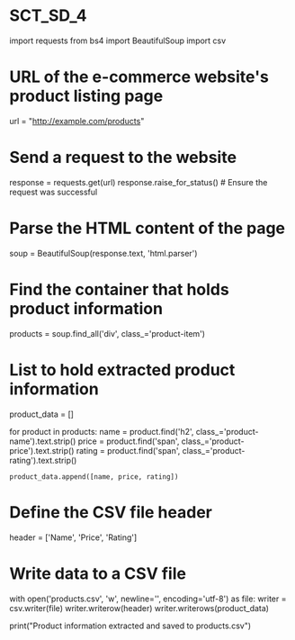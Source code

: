 # SCT_SD_4 
import requests
from bs4 import BeautifulSoup
import csv

# URL of the e-commerce website's product listing page
url = "http://example.com/products"

# Send a request to the website
response = requests.get(url)
response.raise_for_status()  # Ensure the request was successful

# Parse the HTML content of the page
soup = BeautifulSoup(response.text, 'html.parser')

# Find the container that holds product information
products = soup.find_all('div', class_='product-item')

# List to hold extracted product information
product_data = []

for product in products:
    name = product.find('h2', class_='product-name').text.strip()
    price = product.find('span', class_='product-price').text.strip()
    rating = product.find('span', class_='product-rating').text.strip()
    
    product_data.append([name, price, rating])

# Define the CSV file header
header = ['Name', 'Price', 'Rating']

# Write data to a CSV file
with open('products.csv', 'w', newline='', encoding='utf-8') as file:
    writer = csv.writer(file)
    writer.writerow(header)
    writer.writerows(product_data)

print("Product information extracted and saved to products.csv")
